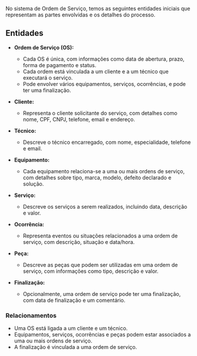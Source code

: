 No sistema de Ordem de Serviço, temos as seguintes entidades iniciais que representam as partes envolvidas e os detalhes do processo.

## Entidades
- **Ordem de Serviço (OS):**    
    - Cada OS é única, com informações como data de abertura, prazo, forma de pagamento e status.
    - Cada ordem está vinculada a um cliente e a um técnico que executará o serviço.
    - Pode envolver vários equipamentos, serviços, ocorrências, e pode ter uma finalização.

- **Cliente:**    
    - Representa o cliente solicitante do serviço, com detalhes como nome, CPF, CNPJ, telefone, email e endereço.

- **Técnico:**    
    - Descreve o técnico encarregado, com nome, especialidade, telefone e email.

- **Equipamento:**    
    - Cada equipamento relaciona-se a uma ou mais ordens de serviço, com detalhes sobre tipo, marca, modelo, defeito declarado e solução.

- **Serviço:**    
    - Descreve os serviços a serem realizados, incluindo data, descrição e valor.

- **Ocorrência:**    
    - Representa eventos ou situações relacionados a uma ordem de serviço, com descrição, situação e data/hora.

- **Peça:**    
    - Descreve as peças que podem ser utilizadas em uma ordem de serviço, com informações como tipo, descrição e valor.

- **Finalização:**    
    - Opcionalmente, uma ordem de serviço pode ter uma finalização, com data de finalização e um comentário.

### Relacionamentos
- Uma OS está ligada a um cliente e um técnico.
- Equipamentos, serviços, ocorrências e peças podem estar associados a uma ou mais ordens de serviço.
- A finalização é vinculada a uma ordem de serviço.
